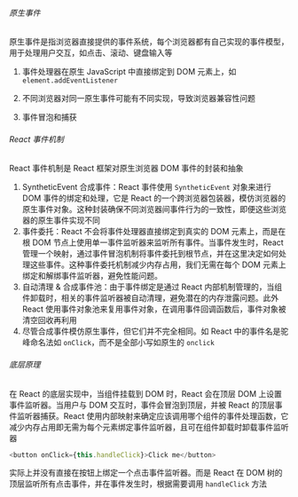 ###### 原生事件

原生事件是指浏览器直接提供的事件系统，每个浏览器都有自己实现的事件模型，用于处理用户交互，如点击、滚动、键盘输入等

1. 事件处理器在原生 JavaScript 中直接绑定到 DOM 元素上，如 `element.addEventListener`

2. 不同浏览器对同一原生事件可能有不同实现，导致浏览器兼容性问题

3. 事件冒泡和捕获

###### React 事件机制

React 事件机制是 React 框架对原生浏览器 DOM 事件的封装和抽象

1. SyntheticEvent 合成事件：React 事件使用 `SyntheticEvent` 对象来进行 DOM 事件的绑定和处理，它是 React 的一个跨浏览器包装器，模仿浏览器的原生事件对象。这种封装确保不同浏览器间事件行为的一致性，即便这些浏览器的原生事件实现不同
2. 事件委托：React 不会将事件处理器直接绑定到真实的 DOM 元素上，而是在根 DOM 节点上使用单一事件监听器来监听所有事件。当事件发生时，React 管理一个映射，通过事件冒泡机制将事件委托到根节点，并在这里决定如何处理这些事件。这种事件委托机制减少内存占用，我们无需在每个 DOM 元素上绑定和解绑事件监听器，避免性能问题。
3. 自动清理 & 合成事件池：由于事件绑定是通过 React 内部机制管理的，当组件卸载时，相关的事件监听器被自动清理，避免潜在的内存泄露问题。此外 React 使用事件对象池来复用事件对象，在调用事件回调函数后，事件对象被清空回收再利用
4. 尽管合成事件模仿原生事件，但它们并不完全相同。如 React 中的事件名是驼峰命名法如 `onClick`，而不是全部小写如原生的 `onclick`

###### 底层原理

在 React 的底层实现中，当组件挂载到 DOM 时，React 会在顶层 DOM 上设置事件监听器。当用户与 DOM 交互时，事件会冒泡到顶层，并被 React 的顶层事件监听器捕获。React 使用内部映射来确定应该调用哪个组件的事件处理函数，它减少内存占用即无需为每个元素绑定事件监听器，且可在组件卸载时卸载事件监听器

```TypeScript
<button onClick={this.handleClick}>Click me</button>
```

实际上并没有直接在按钮上绑定一个点击事件监听器。而是 React 在 DOM 树的顶层监听所有点击事件，并在事件发生时，根据需要调用 `handleClick` 方法
